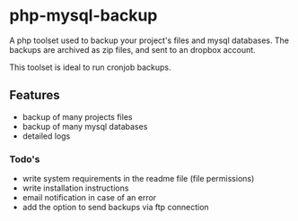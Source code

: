 php-mysql-backup
================

A php toolset used to backup your project's files and mysql databases. The backups are archived as zip
files, and sent to an dropbox account.

This toolset is ideal to run cronjob backups.

## Features

* backup of many projects files
* backup of many mysql databases
* detailed logs

### Todo's

* write system requirements in the readme file (file permissions)
* write installation instructions
* email notification in case of an error
* add the option to send backups via ftp connection
